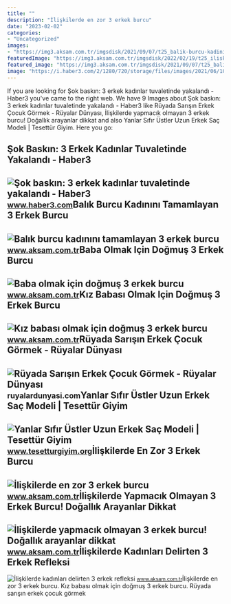 ```yaml
---
title: ""
description: "İlişkilerde en zor 3 erkek burcu"
date: "2023-02-02"
categories:
- "Uncategorized"
images:
- "https://img3.aksam.com.tr/imgsdisk/2021/09/07/t25_balik-burcu-kadinini-tama-176.jpg"
featuredImage: "https://img3.aksam.com.tr/imgsdisk/2022/02/19/t25_iliskilerde-kadinlari-del-909.jpg"
featured_image: "https://img3.aksam.com.tr/imgsdisk/2021/09/07/t25_balik-burcu-kadinini-tama-176.jpg"
image: "https://i.haber3.com/2/1280/720/storage/files/images/2021/06/10/gfhfghgf-DekJ_cover.jpg"
---
```


If you are looking for Şok baskın: 3 erkek kadınlar tuvaletinde yakalandı - Haber3 you've came to the right web. We have 9 Images about Şok baskın: 3 erkek kadınlar tuvaletinde yakalandı - Haber3 like Rüyada Sarışın Erkek Çocuk Görmek - Rüyalar Dünyası, İlişkilerde yapmacık olmayan 3 erkek burcu! Doğallık arayanlar dikkat and also Yanlar Sıfır Üstler Uzun Erkek Saç Modeli | Tesettür Giyim. Here you go:

Şok Baskın: 3 Erkek Kadınlar Tuvaletinde Yakalandı - Haber3
-----------------------------------------------------------

 ![Şok baskın: 3 erkek kadınlar tuvaletinde yakalandı - Haber3](https://i.haber3.com/2/1280/720/storage/files/images/2021/06/10/gfhfghgf-DekJ_cover.jpg) <small>www.haber3.com</small>Balık Burcu Kadınını Tamamlayan 3 Erkek Burcu
---------------------------------------------

 ![Balık burcu kadınını tamamlayan 3 erkek burcu](https://img3.aksam.com.tr/imgsdisk/2021/09/07/t25_balik-burcu-kadinini-tama-176.jpg) <small>www.aksam.com.tr</small>Baba Olmak Için Doğmuş 3 Erkek Burcu
------------------------------------

 ![Baba olmak için doğmuş 3 erkek burcu](https://img3.aksam.com.tr/imgsdisk/2021/08/30/t25_baba-olmak-icin-dogmus-3--766.jpg) <small>www.aksam.com.tr</small>Kız Babası Olmak Için Doğmuş 3 Erkek Burcu
------------------------------------------

 ![Kız babası olmak için doğmuş 3 erkek burcu](https://img3.aksam.com.tr/imgsdisk/2021/10/06/t25_kiz-babasi-olmak-icin-dog-814.jpg) <small>www.aksam.com.tr</small>Rüyada Sarışın Erkek Çocuk Görmek - Rüyalar Dünyası
---------------------------------------------------

 ![Rüyada Sarışın Erkek Çocuk Görmek - Rüyalar Dünyası](http://ruyalardunyasi.com/wp-content/uploads/2019/05/ruyada-sarisin-bebek-erkek-cocuk-gormek-768x512.jpg) <small>ruyalardunyasi.com</small>Yanlar Sıfır Üstler Uzun Erkek Saç Modeli | Tesettür Giyim
----------------------------------------------------------

 ![Yanlar Sıfır Üstler Uzun Erkek Saç Modeli | Tesettür Giyim](https://www.tesetturgiyim.org/wp-content/uploads/2022/05/Yanlar-Sifir-Ustler-Uzun-Erkek-Sac-Modeli.jpg) <small>www.tesetturgiyim.org</small>İlişkilerde En Zor 3 Erkek Burcu
--------------------------------

 ![İlişkilerde en zor 3 erkek burcu](https://img3.aksam.com.tr/imgsdisk/2021/10/22/t25_iliskilerde-en-zor-3-erke-873.jpg) <small>www.aksam.com.tr</small>İlişkilerde Yapmacık Olmayan 3 Erkek Burcu! Doğallık Arayanlar Dikkat
---------------------------------------------------------------------

 ![İlişkilerde yapmacık olmayan 3 erkek burcu! Doğallık arayanlar dikkat](https://img3.aksam.com.tr/imgsdisk/2021/10/29/t25_iliskilerde-yapmacik-olma-515.jpg) <small>www.aksam.com.tr</small>İlişkilerde Kadınları Delirten 3 Erkek Refleksi
-----------------------------------------------

 ![İlişkilerde kadınları delirten 3 erkek refleksi](https://img3.aksam.com.tr/imgsdisk/2022/02/19/t25_iliskilerde-kadinlari-del-909.jpg) <small>www.aksam.com.tr</small>İlişkilerde en zor 3 erkek burcu. Kız babası olmak için doğmuş 3 erkek burcu. Rüyada sarışın erkek çocuk görmek

